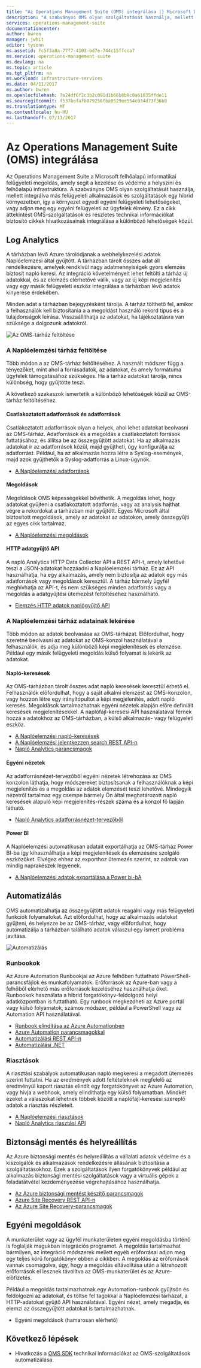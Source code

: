 ```yaml
---
title: "Az Operations Management Suite (OMS) integrálása |} Microsoft Docs"
description: "A szabványos OMS olyan szolgáltatását használja, mellett integrálva más felügyeleti alkalmazások és szolgáltatások egy hibrid környezetben, így a környezet egyedi egyéni felügyeleti lehetőségeket, vagy adjon meg egy egyéni felügyeleti az ügyfelek élmény.  Ez a cikk áttekintést OMS és részletes technikai információkat biztosító cikkek hivatkozásainak integrálása a különböző lehetőségek közül."
services: operations-management-suite
documentationcenter: 
author: bwren
manager: jwhit
editor: tysonn
ms.assetid: fc5f3a8a-77f7-4103-bd7e-744c15ffcca7
ms.service: operations-management-suite
ms.devlang: na
ms.topic: article
ms.tgt_pltfrm: na
ms.workload: infrastructure-services
ms.date: 04/11/2017
ms.author: bwren
ms.openlocfilehash: 7a24df6f2c3b2c091d1b66b8b9c0a61035ffde11
ms.sourcegitcommit: f537befafb079256fba0529ee554c034d73f36b0
ms.translationtype: MT
ms.contentlocale: hu-HU
ms.lasthandoff: 07/11/2017
---
```

# <a name="integrating-with-operations-management-suite-oms"></a>Az Operations Management Suite (OMS) integrálása
Az Operations Management Suite a Microsoft felhőalapú informatikai felügyeleti megoldás, amely segít a kezelése és védelme a helyszíni és felhőalapú infrastruktúra.  A szabványos OMS olyan szolgáltatását használja, mellett integrálva más felügyeleti alkalmazások és szolgáltatások egy hibrid környezetben, így a környezet egyedi egyéni felügyeleti lehetőségeket, vagy adjon meg egy egyéni felügyeleti az ügyfelek élmény.  Ez a cikk áttekintést OMS-szolgáltatások és részletes technikai információkat biztosító cikkek hivatkozásainak integrálása a különböző lehetőségek közül. 

## <a name="log-analytics"></a>Log Analytics
A tárházban lévő Azure tárolódjanak a webhelykezelési adatok Naplóelemzési által gyűjtött.  A tárházban tárolt összes adat áll rendelkezésre, amelyek rendkívül nagy adatmennyiségek gyors elemzés biztosít napló keresi.  Az integráció követelményeit lehet feltölti a tárház új adatokkal, és az elemzés elérhetővé válik, vagy az új képi megjelenítés vagy egy másik felügyeleti eszköz integrálása a tárházban lévő adatok kinyerése érdekében.

Minden adat a tárházban bejegyzésként tárolja.  A tárház tölthető fel, amikor a felhasználók kell biztosítania a a megoldást használó rekord típus és a tulajdonságok leírása.  Visszaállíthatja az adatokat, ha tájékoztatásra van szüksége a dolgozunk adatokról.

![Az OMS-tárház feltöltése](media/operations-management-suite-integration/repository.png)

### <a name="populate-the-log-analytics-repository"></a>A Naplóelemzési tárház feltöltése
Több módon a az OMS-tárház feltöltéséhez.  A használt módszer függ a tényezőket, mint ahol a forrásadatok, az adatokat, és amely formátuma ügyfelek támogatásához szükséges.  Ha a tárház adatokat tárolja, nincs különbség, hogy gyűjtötte teszi.

A következő szakaszok ismertetik a különböző lehetőségek közül az OMS-tárház feltöltéséhez.

#### <a name="connected-sources-and-data-sources"></a>Csatlakoztatott adatforrások és adatforrások
Csatlakoztatott adatforrások olyan a helyek, ahol lehet adatokat beolvasni az OMS-tárház.  Adatforrások és a megoldás a csatlakoztatott források futtatásához, és állítsa be az összegyűjtött adatokat.  Ha az alkalmazás adatokat ír az adatforrások közül, majd gyűjtheti, úgy konfigurálja az adatforrást.  Például, ha az alkalmazás hozza létre a Syslog-események, majd azok gyűjthetők a Syslog-adatforrás a Linux-ügynök.

* [A Naplóelemzési adatforrások](../log-analytics/log-analytics-data-sources.md)

#### <a name="solutions"></a>Megoldások
Megoldások OMS képességekkel bővíthetik.  A megoldás lehet, hogy adatokat gyűjteni a csatlakoztatott adatforrás, vagy az analysis hajthat végre a rekordokat a tárházban már gyűjtött.  Egyes Microsoft által biztosított megoldások, amely az adatokat az adatokon, amely összegyűjti az egyes cikk tartalmaz.

* [A Naplóelemzési megoldások](../log-analytics/log-analytics-add-solutions.md)

#### <a name="http-data-collector-api"></a>HTTP adatgyűjtő API
A napló Analytics HTTP Data Collector API a REST API-t, amely lehetővé teszi a JSON-adatokat hozzáadni a Naplóelemzési tárház.  Ez az API használhatja, ha egy alkalmazás, amely nem biztosítja az adatok egy más adatforrások vagy megoldások keresztül.  A tárház bármely ügyfél meghívhatja az API-t, és nem szükséges minden adatforrás vagy a megoldás a adatgyűjtési ütemezést feltöltéséhez használható.

* [Elemzés HTTP adatok naplógyűjtő API](../log-analytics/log-analytics-data-collector-api.md)

### <a name="retrieve-data-from-the-log-analytics-repository"></a>A Naplóelemzési tárház adatainak lekérése
Több módon az adatok beolvasása az OMS-tárházat.  Előfordulhat, hogy szeretné beolvasni az adatokat az OMS-konzol használatával a felhasználók, és adja meg különböző képi megjelenítések és elemzése.  Például egy másik felügyeleti megoldás külső folyamat is lekérik az adatokat.

#### <a name="log-searches"></a>Napló-keresések
Az OMS-tárházban tárolt összes adat napló keresések keresztül érhető el.  Felhasználók előfordulhat, hogy a saját alkalmi elemzést az OMS-konzolon, vagy hozzon létre egy irányítópultot a képi megjelenítés, adott napló keresés.  Megoldások tartalmazhatnak egyéni nézetek alapján előre definiált keresések megjelenítésekkel.  A naplófájl-keresési API használatával férnek hozzá a adatokhoz az OMS-tárházban, a külső alkalmazás- vagy felügyeleti eszköz.  

* [A Naplóelemzési napló-keresések](../log-analytics/log-analytics-log-searches.md)
* [A Naplóelemzési jelentkezzen search REST API-n](../log-analytics/log-analytics-log-search-api.md)
* [Napló Analytics parancsmagok](https://msdn.microsoft.com/library/mt188224.aspx)

#### <a name="custom-views"></a>Egyéni nézetek
Az adatforrásnézet-tervezőből egyéni nézetek létrehozása az OMS konzolon láthatja, hogy módszereket biztosítsanak a felhasználóknak a képi megjelenítés és a megoldás az adatok elemzését teszi lehetővé.  Mindegyik nézetről tartalmaz egy csempe bármely Ön által meghatározott napló keresések alapuló képi megjelenítés-részek száma és a konzol fő lapján látható.

* [Napló Analytics adatforrásnézet-tervezőből](../log-analytics/log-analytics-view-designer.md)

#### <a name="power-bi"></a>Power BI
A Naplóelemzési automatikusan adatait exportálhatja az OMS-tárház Power BI-ba így kihasználhatja a képi megjelenítések és elemzésére szolgáló eszközöket.  Elvégez ehhez az exporthoz ütemezés szerint, az adatok van mindig naprakészek legyenek. 

* [A Naplóelemzési adatok exportálása a Power bi-bA](../log-analytics/log-analytics-powerbi.md)

## <a name="automation"></a>Automatizálás
OMS automatizálhatja az összegyűjtött adatok reagálni vagy más felügyeleti funkciók folyamatokat.  Azt előfordulhat, hogy az alkalmazás adatokat gyűjteni, és helyezze be az OMS-tárház, vagy előfordulhat, hogy automatizálja a tárházban található adatok válaszul egy ismert probléma javítása. 

![Automatizálás](media/operations-management-suite-integration/automate.png)

### <a name="runbooks"></a>Runbookok
Az Azure Automation Runbookjai az Azure felhőben futtatható PowerShell-parancsfájlok és munkafolyamatok.  Erőforrások az Azure-ban vagy a felhőből elérhető más erőforrások kezeléséhez használhatja őket.  Runbookok használata a hibrid forgatókönyv-feldolgozó helyi adatközpontban is futtatható.  Egy runbook megkezdheti az Azure portál vagy külső folyamatok, számos módszer, például a PowerShell vagy az Automation API használatával.

* [Runbook elindítása az Azure Automationben](../automation/automation-starting-a-runbook.md)
* [Azure Automation parancsmagokkal](https://msdn.microsoft.com/library/dn690262.aspx)
* [Automatizálási REST API-n](https://msdn.microsoft.com/library/mt662285.aspx)
* [Automatizálási .NET](https://msdn.microsoft.com//library/mt465763.aspx)

### <a name="alerts"></a>Riasztások
A riasztási szabályok automatikusan napló megkeresi a megadott ütemezés szerint futtatni.  Ha az eredmények adott feltételeknek megfelelő az eredményül kapott riasztás elindít egy forgatókönyvet az Azure Automation, vagy hívja a webhook, amely elindíthatja egy külső folyamatban.  Mindkét ezeket a válaszokat lehetnek többek között a naplófájl-keresési szereplő adatok a riasztás részleteit.

* [A Naplóelemzési riasztások](../log-analytics/log-analytics-alerts.md)
* [Napló Analytics riasztási API](../log-analytics/log-analytics-api-alerts.md)

## <a name="backup-and-site-recovery"></a>Biztonsági mentés és helyreállítás
Az Azure biztonsági mentés és helyreállítás a vállalati adatok védelme és a kiszolgálók és alkalmazások rendelkezésre állásának biztosítása a szolgáltatásokhoz.  Ezek a szolgáltatások ilyen forgatókönyvek például az alkalmazás biztonsági mentési szolgáltatások vagy a virtuális gépek a feladatátvétel kezdeményezése végrehajtásához használhatja.

* [Az Azure biztonsági mentést készítő parancsmagok](https://msdn.microsoft.com/library/mt619253.aspx)
* [Azure Site Recovery REST API-n](https://msdn.microsoft.com/library/azure/mt750497.aspx)
* [Az Azure Site Recovery-parancsmagok](https://msdn.microsoft.com/library/mt637930.aspx)

## <a name="custom-solutions"></a>Egyéni megoldások
A munkaterület vagy az ügyfél munkaterületen egyéni megoldásba történő is foglalják magukban integrációs programot.  A megoldás tartalmazhat bármilyen, az integráció módszerek mellett egyéb erőforrásai adjon meg egy teljes körű forgatókönyv ebben a cikkben.  A megoldás az erőforrások vannak csomagolva, úgy, hogy a megoldás eltávolítása után a létrehozott erőforrások el lesznek távolítva az OMS-munkaterület és az Azure-előfizetés.

Például a megoldás tartalmazhatnak egy Automation-runbook gyűjtsön és feldolgozni az adatokat, és töltse fel tagokkal a Naplóelemzési tárházat, a HTTP-adatokat gyűjtő API használatával.  Egyéni nézet, amely megadja, és elemzi az összegyűjtött adatokat is tartalmazhatnak.  

* Egyéni megoldások (hamarosan elérhető)    

## <a name="next-steps"></a>Következő lépések
* Hivatkozás a [OMS SDK](operations-management-suite-sdk.md) technikai információkat az OMS-szolgáltatások automatizálása.  

